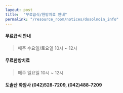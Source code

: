 ```yaml
---
layout: post
title:  "무료급식/한방치료 안내"
permalink: "/resource_room/notices/dosolnoin_info"
---
```


#### 무료급식 안내

> 매주 수요일/토요일 10시 ~ 12시

#### 무료한방치료

> 매주 일요일 10시 ~ 12시

#### 도솔산 화암사 (042)528-7209, (042)488-7209
